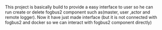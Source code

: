 This project is basically build to provide a easy interface to user so he can 
run create or delete fogbus2 component such as(master, user ,actor and remote logger).
Now it have just made interface (but it is not connected with fogbus2 and docker so we
 can interact with fogbus2 component directly)
